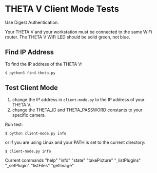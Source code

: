 # THETA V Client Mode Tests

Use Digest Authentication.

Your THETA V and your workstation must be connected to the same
WiFi router.  The THETA V WiFi LED should be solid green, not blue.

## Find IP Address

To find the IP address of the THETA V:

    $ python3 find-theta.py

## Test Client Mode

1. change the IP address in `client-mode.py` to the IP address of your THETA V.
2. change the THETA_ID and THETA_PASSWORD constants to your specific camera.

Run test:

    $ python client-mode.py info

or if you are using Linux and your PATH is set to the current directory:

    $ client-mode.py info

Current commands
    "help"
    "info"
    "state"
    "takePicture"
    "_listPlugins"
    "_setPlugin"
    "listFiles"
    "getImage"